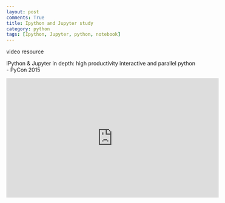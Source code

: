 ```yaml
---
layout: post
comments: True
title: Ipython and Jupyter study
category: python
tags: [Ipython, Jupyter, python, notebook]
---
```



video resource

IPython & Jupyter in depth: high productivity interactive and parallel python - PyCon 2015

<iframe width="560" height="315" src="https://www.youtube.com/embed/05fA_DXgW-Y" frameborder="0" allowfullscreen></iframe>